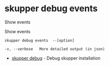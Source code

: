 # skupper debug events

Show events

Show events

    skupper debug events  --[option]

    -v, --verbose   More detailed output (in json)

* [skupper debug](skupper_debug.adoc)	 - Debug skupper installation
